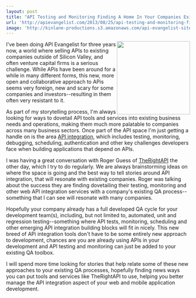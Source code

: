 ```yaml
---
layout: post
title: "API Testing and Monitoring Finding A Home In Your Companies Existing QA Process"
url: 'http://apievangelist.com/2013/08/25/api-testing-and-monitoring-finding-a-home-your-companies-existing-qa-process/'
image: 'http://kinlane-productions.s3.amazonaws.com/api-evangelist-site/blog/bw-qa.jpeg'
---
```


<img class="c1" src="https://s3.amazonaws.com/kinlane-productions/bw-icons/bw-qa.jpeg" alt="" width="200" align="right" />

I've been doing API Evangelist for three years now, a world where selling APIs to existing companies outside of Silicon Valley, and often venture capital firms is a serious challenge. While APis have been around for a while in many different forms, this new, more open and collaborative approach to APis seems very foreign, new and scary for some companies and investors--resulting in them often very resistant to it.

As part of my storytelling process, I'm always looking for ways to dovetail API tools and services into existing business needs and operations, making them much more palatable to companies across many business sectors. Once part of the API space I'm just getting a handle on is the area [API integration][1], which includes testing, monitoring, debugging, scheduling, authentication and other key challenges developers face when building applications that depend on APIs.

I was having a great conversation with Roger Guess of [TheRightAPI][2] the other day, which I try to do regularly. We are always brainstorming ideas on where the space is going and the best way to tell stories around API integration, that will resonate with existing companies. Roger was talking about the success they are finding dovetailing their testing, monitoring and other web API integration services with a company's existing QA process--something that I can see will resonate with many companies.

Hopefully your company already has a full developed QA cycle for your development team(s), including, but not limited to, automated, unit and regression testing--something where API tests, monitoring, scheduling and other emerging API integration building blocks will fit in nicely. This new breed of APi integration tools don't have to be some entirely new approach to development, chances are you are already using APIs in your development and API testing and monitoring can just be added to your existing QA toolbox.

I will spend more time looking for stories that help relate some of these new approaches to your existing QA processes, hopefully finding news ways you can put tools and services like TheRightAPI to use, helping you better manage the API integration aspect of your web and mobile application development.

   [1]: http://integration.apievangelist.com (API Integration)
   [2]: http://therightapi.com (TheRightAPI)
